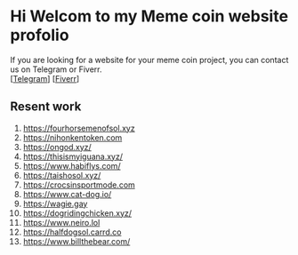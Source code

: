 # Hi Welcom to my Meme coin website profolio  

If you are looking for a website for your meme coin project, you can contact us on Telegram or Fiverr.<br/>
[[Telegram](https://t.me/kashi_eth)]
[[Fiverr](https://www.fiverr.com/aku_labs)]



## Resent work


1. https://fourhorsemenofsol.xyz <br/>
2. https://nihonkentoken.com <br/>
3. https://ongod.xyz/ <br/>
4. https://thisismyiguana.xyz/ <br/>
5. https://www.habiflys.com/ <br/>
6. https://taishosol.xyz/ <br/>
7. https://crocsinsportmode.com <br/>
8. https://www.cat-dog.io/ <br/>
9. https://wagie.gay <br/>
10. https://dogridingchicken.xyz/ <br/>
11. https://www.neiro.lol <br/>
12. https://halfdogsol.carrd.co <br/>
13. https://www.billthebear.com/  <br/>

